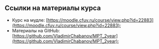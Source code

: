 ## Ссылки на материалы курса

- Курс на мудле: [https://moodle.cfuv.ru/course/view.php?id=22883](https://moodle.cfuv.ru/course/view.php?id=22883);
- Материалы на GitHub: [https://github.com/VladimirChabanov/MPT_2year](https://github.com/VladimirChabanov/MPT_2year);



